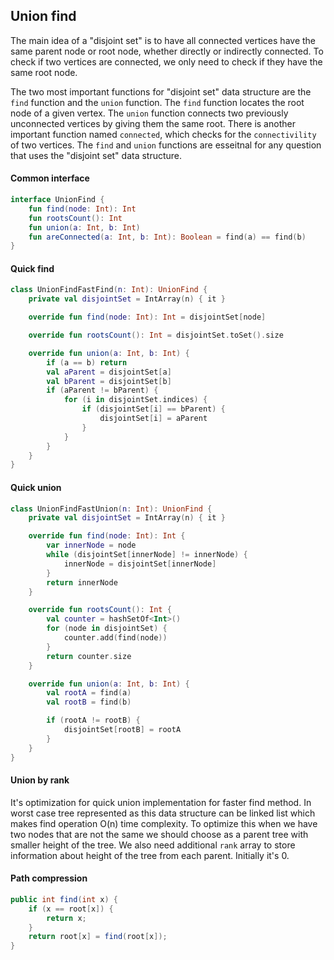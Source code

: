 ## Union find
The main idea of a "disjoint set" is to have all connected vertices have the same parent node or root node, whether directly or indirectly connected. To check if two vertices are connected, we only need to check if they have the same root node.

The two most important functions for "disjoint set" data structure are the `find` function and the `union` function. The `find` function locates the root node of a given vertex. The `union` function connects two previously unconnected vertices by giving them the same root. There is another important function named `connected`, which checks for the `connectivility` of two vertices. The `find` and `union` functions are esseitnal for any question that uses the "disjoint set" data structure.

#### Common interface
```kotlin
interface UnionFind {
    fun find(node: Int): Int
    fun rootsCount(): Int
    fun union(a: Int, b: Int)
    fun areConnected(a: Int, b: Int): Boolean = find(a) == find(b)
}
```

#### Quick find
```kotlin
class UnionFindFastFind(n: Int): UnionFind {
    private val disjointSet = IntArray(n) { it }

    override fun find(node: Int): Int = disjointSet[node]

    override fun rootsCount(): Int = disjointSet.toSet().size

    override fun union(a: Int, b: Int) {
        if (a == b) return
        val aParent = disjointSet[a]
        val bParent = disjointSet[b]
        if (aParent != bParent) {
            for (i in disjointSet.indices) {
                if (disjointSet[i] == bParent) {
                    disjointSet[i] = aParent
                }
            }
        }
    }
}
```

#### Quick union
```kotlin
class UnionFindFastUnion(n: Int): UnionFind {
    private val disjointSet = IntArray(n) { it }

    override fun find(node: Int): Int {
        var innerNode = node
        while (disjointSet[innerNode] != innerNode) {
            innerNode = disjointSet[innerNode]
        }
        return innerNode
    }

    override fun rootsCount(): Int {
        val counter = hashSetOf<Int>()
        for (node in disjointSet) {
            counter.add(find(node))
        }
        return counter.size
    }

    override fun union(a: Int, b: Int) {
        val rootA = find(a)
        val rootB = find(b)

        if (rootA != rootB) {
            disjointSet[rootB] = rootA
        }
    }
}
```

#### Union by rank
It's optimization for quick union implementation for faster find method. In worst case tree represented as this data structure can be linked list which makes find operation O(n) time complexity. To optimize this when we have two nodes that are not the same we should choose as a parent tree with smaller height of the tree. We also need additional `rank` array to store information about height of the tree from each parent. Initially it's 0.


#### Path compression
```java
public int find(int x) {
    if (x == root[x]) {
        return x;
    }
    return root[x] = find(root[x]);
}
```
